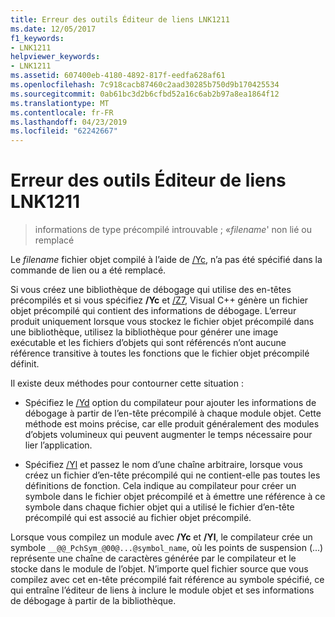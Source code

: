 ```yaml
---
title: Erreur des outils Éditeur de liens LNK1211
ms.date: 12/05/2017
f1_keywords:
- LNK1211
helpviewer_keywords:
- LNK1211
ms.assetid: 607400eb-4180-4892-817f-eedfa628af61
ms.openlocfilehash: 7c918cacb87460c2aad30285b750d9b170425534
ms.sourcegitcommit: 0ab61bc3d2b6cfbd52a16c6ab2b97a8ea1864f12
ms.translationtype: MT
ms.contentlocale: fr-FR
ms.lasthandoff: 04/23/2019
ms.locfileid: "62242667"
---
```

# <a name="linker-tools-error-lnk1211"></a>Erreur des outils Éditeur de liens LNK1211

> informations de type précompilé introuvable ; «*filename*' non lié ou remplacé

Le *filename* fichier objet compilé à l’aide de [/Yc](../../build/reference/yc-create-precompiled-header-file.md), n’a pas été spécifié dans la commande de lien ou a été remplacé.

Si vous créez une bibliothèque de débogage qui utilise des en-têtes précompilés et si vous spécifiez **/Yc** et [/Z7](../../build/reference/z7-zi-zi-debug-information-format.md), Visual C++ génère un fichier objet précompilé qui contient des informations de débogage. L’erreur produit uniquement lorsque vous stockez le fichier objet précompilé dans une bibliothèque, utilisez la bibliothèque pour générer une image exécutable et les fichiers d’objets qui sont référencés n’ont aucune référence transitive à toutes les fonctions que le fichier objet précompilé définit.

Il existe deux méthodes pour contourner cette situation :

- Spécifiez le [/Yd](../../build/reference/yd-place-debug-information-in-object-file.md) option du compilateur pour ajouter les informations de débogage à partir de l’en-tête précompilé à chaque module objet. Cette méthode est moins précise, car elle produit généralement des modules d’objets volumineux qui peuvent augmenter le temps nécessaire pour lier l’application.

- Spécifiez [/Yl](../../build/reference/yl-inject-pch-reference-for-debug-library.md) et passez le nom d’une chaîne arbitraire, lorsque vous créez un fichier d’en-tête précompilé qui ne contient-elle pas toutes les définitions de fonction. Cela indique au compilateur pour créer un symbole dans le fichier objet précompilé et à émettre une référence à ce symbole dans chaque fichier objet qui a utilisé le fichier d’en-tête précompilé qui est associé au fichier objet précompilé.

Lorsque vous compilez un module avec **/Yc** et **/Yl**, le compilateur crée un symbole `__@@_PchSym_@00@...@symbol_name`, où les points de suspension (...) représente une chaîne de caractères générée par le compilateur et le stocke dans le module de l’objet. N’importe quel fichier source que vous compilez avec cet en-tête précompilé fait référence au symbole spécifié, ce qui entraîne l’éditeur de liens à inclure le module objet et ses informations de débogage à partir de la bibliothèque.
